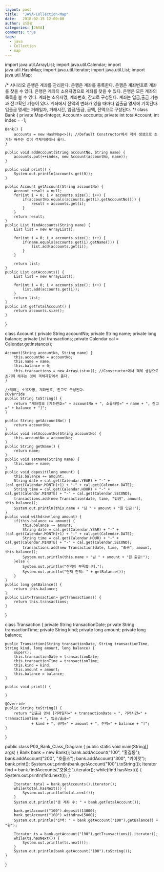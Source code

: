 ```yaml
---
layout: post
title:  "JAVA-Collection-Map"
date:   2018-02-15 12:00:00
author: 강진광
categories: [JAVA]
comments: true
tags:
  - java
  - Collection
  - map
---
```

import java.util.ArrayList;
import java.util.Calendar;
import java.util.HashMap;
import java.util.Iterator;
import java.util.List;
import java.util.Map;

/*
시나리오
은행은 계좌를 관리한다.
은행은 계좌를 등록한다.
은행은 계좌번호로 계좌를 찾을 수 있다.
은행은 계좌의 소유자명으로 계좌를 찾을 수 있다.
은행은 모든 계좌의 목록을 볼 수 있다.
계좌는 소유자명, 계좌번호, 잔고로 구성된다.
계좌는 입금,출금 기능과 잔고확인 기능이 있다.
계좌에서 잔액의 변화가 있을 때마다 입출금 명세에 기록된다.
입출금 명세는 거래일자, 거래시간, 입금/출금, 금액, 잔액으로 구성된다.
 */
class Bank {
	private Map<Integer, Account> accounts;
	private int totalAccount;
	int index = -1;
	
	Bank() {
		accounts = new HashMap<>(); //Default Constructor에서 객체 생성으로 초기화 해주는 것이 객체지향에서 옳다.
	}
	
	public void addAccount(String accountNo, String name) {
		accounts.put(++index, new Account(accountNo, name));
	}
	
	public void print() {
		System.out.println(accounts.get(0));
	}
	
	public Account getAccount(String accountNo) {
		Account result = null;
		for(int i = 0; i < accounts.size(); i++) {
			if(accountNo.equals(accounts.get(i).getAccountNo())) {
				result = accounts.get(i);
			}
		}
		return result;
	}
	public List findAccounts(String name) {
		List list = new ArrayList();
		
		for(int i = 0; i < accounts.size(); i++) {
			if(name.equals(accounts.get(i).getName())) {
				list.add(accounts.get(i));
			}
		}
		
		return list;
	}
	public List getAccounts() {
		List list = new ArrayList();
		
		for(int i = 0; i < accounts.size(); i++) {
			list.add(accounts.get(i));
		}
		return list;
	}
	public int getTotalAccount() {
		return accounts.size();
	}
}

class Account {
	private String accountNo;
	private String name;
	private long balance;
	private List<Transaction> transactions;
	private Calendar cal = Calendar.getInstance();
	
	Account(String accountNo, String name) {
		this.accountNo = accountNo;
		this.name = name;
		this.balance = 0;
		this.transactions = new ArrayList<>(); //Constructor에서 객체 생성으로 초기화 해주는 것이 객체지향에서 옳다.
	}
	
	//계좌는 소유자명, 계좌번호, 잔고로 구성된다.
	@Override
	public String toString() {
		return "계좌정보 [계좌번호=" + accountNo + ", 소유자명=" + name + ", 잔고=" + balance + "]";
	}

	public String getAccountNo() {
		return accountNo;
	}
	public void setAccountNo(String accountNo) {
		this.accountNo = accountNo;
	}
	public String getName() {
		return name;
	}
	public void setName(String name) {
		this.name = name;
	}
	public void deposit(long amount) {
		this.balance += amount;
		String date = cal.get(Calendar.YEAR) + "-" + (cal.get(Calendar.MONTH)+1) + "-" + cal.get(Calendar.DATE);
        String time = cal.get(Calendar.HOUR) + "-" + cal.get(Calendar.MINUTE) + "-" + cal.get(Calendar.SECOND);
        transactions.add(new Transaction(date, time, "입금", amount, this.balance));
        System.out.println(this.name + "님 " + amount + "원 입금!"); 
	}
	public void withdraw(long amount) {
		if(this.balance >= amount) {
            this.balance -= amount;
            String date = cal.get(Calendar.YEAR) + "-" + (cal.get(Calendar.MONTH)+1) + "-" + cal.get(Calendar.DATE);
            String time = cal.get(Calendar.HOUR) + "-" + cal.get(Calendar.MINUTE) + "-" + cal.get(Calendar.SECOND);
            transactions.add(new Transaction(date, time, "출금", amount, this.balance));
            System.out.println(this.name + "님 " + amount + "원 출금!");
        }else {
            System.out.println("잔액이 부족합니다.");
            System.out.println("현재 잔액: " + getBalance());
        }
	}
	public long getBalance() {
		return this.balance;
	}
	public List<Transaction> getTransactions() {
		return this.transactions;
	}
}

class Transaction {
	private String transactionDate;
	private String transactionTime;
	private String kind;
	private long amount;
	private long balance;
	
	public Transaction(String transactionDate, String transactionTime, String kind, long amount, long balance) {
        super();
        this.transactionDate = transactionDate;
        this.transactionTime = transactionTime;
        this.kind = kind;
        this.amount = amount;
        this.balance = balance;
    }
	
	public void print() {
		
	}
 
    @Override
    public String toString() {
        return "입출금 명세 [거래일자=" + transactionDate + ", 거래시간=" + transactionTime + ", 입금/출금="
                + kind + ", 금액=" + amount + ", 잔액=" + balance + "]";
    }
}

public class P03_Bank_Class_Diagram {
	public static void main(String[] args) {
		Bank bank = new Bank();
		bank.addAccount("100", "홍길동");
		bank.addAccount("200", "호올스");
		bank.addAccount("300", "키이캣");
		bank.print();
		System.out.println(bank.getAccount("100").toString());
		Iterator find = bank.findAccounts("호올스").iterator();
		while(find.hasNext()) {
			System.out.println(find.next());
		}
		
		Iterator total = bank.getAccounts().iterator();
		while(total.hasNext()) {
			System.out.println(total.next());
		}
		System.out.println("총 계좌 수: " + bank.getTotalAccount());
		
		bank.getAccount("100").deposit(13000);
		bank.getAccount("100").withdraw(5000);
		System.out.println("잔액: " + bank.getAccount("100").getBalance() + "원");
		
		Iterator ts = bank.getAccount("100").getTransactions().iterator();
		while(ts.hasNext()) {
			System.out.println(ts.next());
		}
		System.out.println(bank.getAccount("100").toString());
	}
}
